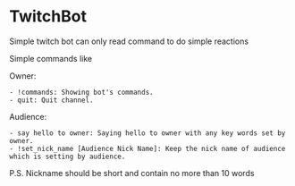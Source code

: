 # TwitchBot
Simple twitch bot can only read command to do simple reactions

Simple commands like

Owner:

    - !commands: Showing bot's commands.
    - quit: Quit channel.

Audience:

    - say hello to owner: Saying hello to owner with any key words set by owner.
    - !set_nick_name [Audience Nick Name]: Keep the nick name of audience which is setting by audience.

P.S. Nickname should be short and contain no more than 10 words
